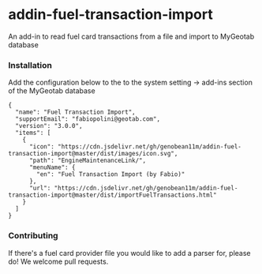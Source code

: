 # addin-fuel-transaction-import
An add-in to read fuel card transactions from a file and import to MyGeotab database

### Installation
Add the configuration below to the to the system setting -> add-ins section of the MyGeotab database
```
{
  "name": "Fuel Transaction Import",
  "supportEmail": "fabiopolini@geotab.com",
  "version": "3.0.0",
  "items": [
    {
      "icon": "https://cdn.jsdelivr.net/gh/genobean11m/addin-fuel-transaction-import@master/dist/images/icon.svg",
      "path": "EngineMaintenanceLink/",
      "menuName": {
        "en": "Fuel Transaction Import (by Fabio)"
      },
      "url": "https://cdn.jsdelivr.net/gh/genobean11m/addin-fuel-transaction-import@master/dist/importFuelTransactions.html"
    }
  ]
}

```

### Contributing
If there's a fuel card provider file you would like to add a parser for, please do! We welcome pull requests.
